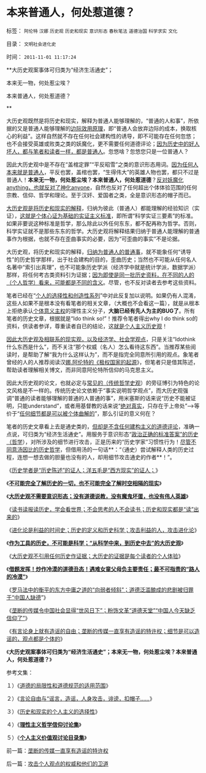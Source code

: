 # 本来普通人，何处惹道德？

标签： `阿伦特` `汉娜` `历史观` `历史和现实` `意识形态` `春秋笔法` `道德治国` `科学求实` `文化` 

目录： `文明社会进化史`

时间： `2011-11-01 11:17:24`

**大历史观案事体可归类为“经济生活通史”；

本来无一物，何处惹尘埃？

本来普通人，何处惹道德？

**

大历史观既然是将历史和现实，解释为普通人能够理解的，“普通的人和事”，所依据的又是普通人能够理解的[边际效用原理](../../../2011/2/20/经济学科学标准（边际效用＋抽象建模＋实证统计）.md)，即“普通人会放弃边际的成本，换取核心的利益”。这样自然就不存在任何社会建构性的诱导，即不可能存在任何忽悠；也不会接受英雄或败类之类的妖魔化，更不需要任何道德评论；[因为历史中的好人坏人，都与笔者和读者一样，都是普通人](../../../2010/11/1/大历史观统一了现实和历史，没有“旧社会”和“道德典范”.md)。忽悠啥？忽悠您只是一位普通人？

因此大历史观中是不存在“盖棺定罪”“平反昭雪”之类的意识形态用词。[因为任何人本来就是普通人](../../../2010/2/9/中外历史权威只是你我一样的普通人.md)，平反也罢，盖棺也罢，“生得伟大”的英雄人物也罢，都只不过是普通人！**本来无一物，何处惹尘埃？本来普通人，何处惹道德**？[反对妖魔化anything，也就反对了神化anyone](../../../2011/7/14/欣赏塔利班的中国传统文人.md)，自然也反对了任何超出个体体验范围的任何宗教、信仰、哲学和理论。至于汉奸、爱国者之类，全是意识形态的帽子而已。

[大历史观是将历史和现实的解释](../../../2010/2/5/通过历史借古知今的正确方法.md)，归纳为彼此（普通人）都能理解的经验知识（实证），[这就是个体心证为基础的实证主义标准](../../../2010/1/11/自由信念有机会成为邪教吗.md)，即所谓“科学实证三要素”的标准。如果非要说这种标准是哲学，那么除此以外任何东东，都不配再称为哲学。否则，科学实证就不是那些东东的哲学。大历史观将解释结果归纳于普通人能理解的普通事作为根据，也就不存在歪曲事实的必要，因为“可歪曲的事实”不是论据。

大历史观，将历史和现实的解释，[归纳为普通人的普通事](../../../2011/7/17/希特勒的无私奉献是怎么变成邪恶的？.md)，就不能象任何“诱导性”的历史哲学那样，出于社会建构的目的，歪曲历史；当然也不可能从任何名人名著中“索引出真理”，也不可能象历史学派（经济学中就是统计学派，数据学派）那样，将任何考古类资料引为证据；[因为即使是同一批历史资料，在不同的人的（个人哲学）看来，可能都是不同的含义](../../../2010/4/13/历史的细考权威没有“更权威”的发言权.md)。尽管，也不反对读者去参考这些资料。

笔者已经在“[个人的选择性和创造性系列](../../../2011/6/18/历史现实个人主义的选择性.md)”中对此反复加以说明。如果仍有人混淆，这些人如果不是根本没有看笔者的相关文章，（大概也不会看这一篇），就是从根本上拒绝承认[个体意义主权](../../../2011/3/2/个体意识主权不是信仰：你的意识，不是别人的意识.md)的理性主义分子，**大脑已经有先人为主的BUG了**。所有笔者的历史文章，根据就是“Ido think so!”！推荐令笔者得出why I do think so的资料，供读者参详，尊重读者自已的结论，这[就是个人主义历史观](../../../2010/6/12/人类学之大历史观个体价值方法论.md)！

[因此大历史观及相联系的现实观，以及经济学、社会学观点](../../../2010/5/7/评论历史者不宜研史；分析历史就是分析现实.md)，只是关注“Idothink什么东西是什么”，而不关注“那个权威（名人）怎么看待这东西”。当推荐某些阅读时，是帮助了解“我为什么这样认为”，而不是指完全同意所引用的观点。象笔者曾经的人的人推荐阅读汉[娜.阿伦特的《极权国家的起源](../../../2011/8/27/共济会指“国际犹太人阴谋集团”即《货币战争》.md)》，但笔者只是借其陈述，帮助读者理解相关博文，而非同意阿伦特所信仰的马克思主义。

因此大历史观的论文，也就必定与[常见的（传统哲学史观](../../../2010/6/6/“历史唯物主义”道德史观讨论集.md)）的旁征博引为特色的论文风格是不一样的。传统历史论文依赖于“事实说明哲学观点”，而大历史观强调“普通的读者能够理解的普通的人普通的事”，用米塞斯的话来说“历史不能被证明，只能understand”，或者用基督教的话来说“[绝对真实](../../../2011/7/2/绝对真实的谎言.md)，只存在于上帝处”——>等价于“[任何细节都是可以被个体曲解的](../../../2010/4/21/大维度历史观允许在细节上“自圆其说”.md)”，那么引证的意义何在？

笔者的历史文章看上去是通史类的，[但却是不含任何建构主义的道德评论](../../../2011/2/16/诱导行为的道德史和行为分析的历史科学.md)，准确一点说，可归类为“经济生活通史”。用服务于意识形态“[政治正确的标准答案”的历史（哲学](../../../2010/5/7/大历史观提供分析过程不提供标准答案.md)），对所涉及的细节进行攻击，正是历来的“历史学家”习惯性行为！[尽管不同意汤因比的历史哲学](../../../2010/10/31/马克思，斯宾格勒，汤因比，斯塔夫里阿诺斯的“进化论”.md)，但借用汤的一句话**：“（通史）尝试解释人类的历史过程，连想一想去做的胆量也没有的人，却用细节攻击通史的作者**！”。

《[历史学者是“历史陈述”的证人；洋五毛是“西方现实”的证人；](../../../2011/4/27/理性主义者自爆隐私的权威性.md)》

《[**不可能完全了解历史的一切，也不可能完全了解时空相隔的现实**](../../../2011/6/9/历史观就是现实的世界观.md)》

《[**大历史观不需要意识形态；没有道德说教，没有魔鬼坏蛋，也没有伟人英雄**](../../../2011/7/14/欣赏塔利班的中国传统文人.md)》

《[读书读报读历史，学会看世界；不会思考的人不会读书；历史和现实都是“读”出来的](../../../2011/8/11/读书读报懂历史，学会旅游看世界.md)》

《[进化论是利益的时间史；历史的定义和历史科学；攻击利益的人，攻击进化论](../../../2011/9/16/进化论是利益的时间史；历史的定义和历史科学；.md)》

《[**作为工具的历史，不可能是科学；“从科学中来，到历史中去”的大历史观**](../../../2011/9/19/历史学家们一般不懂历史；.md)》

《[大历史观不引用任何历史作证据；大历史的证据是每个读者的个人体验](../../../2011/10/8/普通人能理解的“普通的人，普通的事”.md)》

《[**借题发挥！炒作冷漠的道德丑态！遇难女童父母负主要责任；最不可指责的“路人的冷漠”**](../../../2011/10/22/借题发挥!炒作佛山悲剧的道德分子丑态.md)》

《[罗马法中的衡平的东方中庸之道的“向弱者倾斜”；道德泛滥酿成的悲剧被归罪于“中国人缺德](../../../2011/10/22/罗马法衡平的中庸之道的“向弱者倾斜”的传统恶法.md)”》

《[垄断的传媒令中国社会显得“世风日下”；粉饰文革“道德天堂”“中国人今天缺乏信仰了”](../../../2011/11/1/垄断传媒职业道德败坏，令社会显得“世风日下”.md)》

《[有言论身上就有造谣的自由；垄断的传媒一直享有造谣的特许权；细节是可以造谣的，观点都是个体的](../../../2011/11/1/垄断的传媒一直享有造谣的特许权.md)》

《**大历史观案事体可归类为“经济生活通史”；本来无一物，何处惹尘埃？本来普通人，何处惹道德？**》

参考文集：

１）《[道德的局限性和道德规范的适用范围](../../../2009/11/19/道德的局限性和道德规范的适用范围.md)》

２）《[言论自由与“谣言，造谣，人身攻击，诽谤，扣帽子……](../../../2011/6/25/言论自由与“谣言，造谣，人身攻击，诽谤，扣帽子……”.md)》

３）《[历史和现实的个人主义的选择性](../../../2011/6/18/历史现实个人主义的选择性.md)》

４）《[**理性主义哲学信仰讨论集**](../../../2010/5/28/理性主义哲学信仰讨论集.md)》

５）《[**个人主义价值观讨论目录集**](../../../2010/5/21/个人主义价值观讨论目录集.md)》



前一篇：[垄断的传媒一直享有造谣的特许权](../../../2011/11/1/垄断的传媒一直享有造谣的特许权.md)

后一篇：[攻击个人观点的权威和他们的卫道](../../../2011/11/1/攻击个人观点的权威和他们的卫道.md)